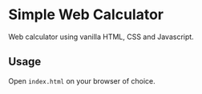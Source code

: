 # Simple Web Calculator
Web calculator using vanilla HTML, CSS and Javascript.

## Usage
Open `index.html` on your browser of choice.
